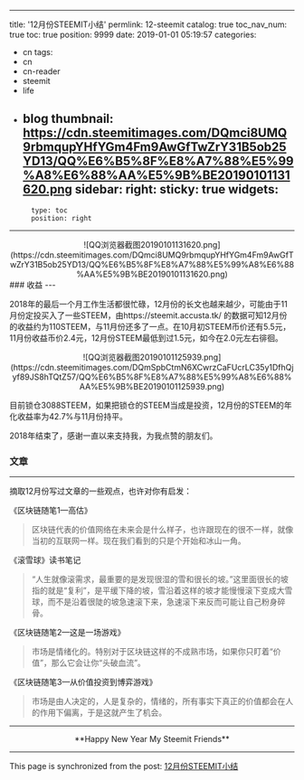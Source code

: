 
---
title: '12月份STEEMIT小结'
permlink: 12-steemit
catalog: true
toc_nav_num: true
toc: true
position: 9999
date: 2019-01-01 05:19:57
categories:
- cn
tags:
- cn
- cn-reader
- steemit
- life
- blog
thumbnail: https://cdn.steemitimages.com/DQmci8UMQ9rbmqupYHfYGm4Fm9AwGfTwZrY31B5ob25YD13/QQ%E6%B5%8F%E8%A7%88%E5%99%A8%E6%88%AA%E5%9B%BE20190101131620.png
sidebar:
    right:
        sticky: true
widgets:
    -
        type: toc
        position: right
---


<center>![QQ浏览器截图20190101131620.png](https://cdn.steemitimages.com/DQmci8UMQ9rbmqupYHfYGm4Fm9AwGfTwZrY31B5ob25YD13/QQ%E6%B5%8F%E8%A7%88%E5%99%A8%E6%88%AA%E5%9B%BE20190101131620.png)</center>
### 收益
---

2018年的最后一个月工作生活都很忙碌，12月份的长文也越来越少，可能由于11月份定投买入了一些STEEM，由https://steemit.accusta.tk/ 的数据可知12月份的收益约为110STEEM，与11月份还多了一点。在10月初STEEM币价还有5.5元，11月份收益币价2.4元，12月份STEEM最低到过1.5元，如今在2.0元左右徘徊。

<center>![QQ浏览器截图20190101125939.png](https://cdn.steemitimages.com/DQmSpbCtmN6XCwrzCaFUcrLC35y1DfhQjyf89JS8hTQtZ57/QQ%E6%B5%8F%E8%A7%88%E5%99%A8%E6%88%AA%E5%9B%BE20190101125939.png)</center>

目前锁仓3088STEEM，如果把锁仓的STEEM当成是投资，12月份的STEEM的年化收益率为42.7%与11月份持平。

2018年结束了，感谢一直以来支持我，为我点赞的朋友们。

### 文章
---

摘取12月份写过文章的一些观点，也许对你有启发：

《区块链随笔1—高估》
>区块链代表的价值网络在未来会是什么样子，也许跟现在的很不一样，就像当初的互联网一样。现在我们看到的只是个开始和冰山一角。

《滚雪球》读书笔记
>“人生就像滚需求，最重要的是发现很湿的雪和很长的坡。”这里面很长的坡指的就是“复利”，是平缓下降的坡，雪沿着这样的坡才能慢慢滚下变成大雪球，而不是沿着很陡的坡急速滚下来，急速滚下来反而可能让自己粉身碎骨。

《区块链随笔2—这是一场游戏》
>市场是情绪化的。特别对于区块链这样的不成熟市场，如果你只盯着“价值”，那么它会让你“头破血流”。

《区块链随笔3—从价值投资到博弈游戏》
>市场是由人决定的，人是复杂的，情绪的，所有事实下真正的价值都会在人的作用下偏离，于是这就产生了机会。

---

<center> **Happy New Year
My Steemit Friends**</center>

- - -

This page is synchronized from the post: [12月份STEEMIT小结](https://steemit.com/@yellowbird/12-steemit)
